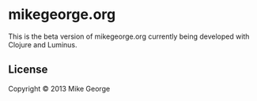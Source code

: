 # mikegeorge.org

This is the beta version of mikegeorge.org currently being developed with Clojure and Luminus.
## License

Copyright © 2013 Mike George
